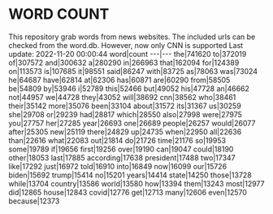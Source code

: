 # WORD COUNT
This repository grab words from news websites. The included urls can be checked from the word.db.
However, now only CNN is supported
Last update: 2022-11-20 00:00:44
word|count
---|---
the|741620
to|372019
of|307572
and|300632
a|280290
in|266963
that|162094
for|124389
on|113573
is|107685
it|98551
said|86247
with|83725
as|78063
was|73024
he|64687
have|62814
at|62306
has|60871
are|60290
from|58505
be|54809
by|53946
i|52789
this|52466
but|49052
his|47728
an|46662
not|44957
we|44728
they|43052
will|38692
cnn|38562
who|38461
their|35142
more|35076
been|33104
about|31572
its|31367
us|30259
she|29708
or|29239
had|28817
which|28550
also|27998
were|27975
you|27757
her|27285
year|26693
one|26689
people|26257
would|26077
after|25305
new|25119
there|24829
up|24735
when|22950
all|22636
than|22616
what|22083
out|21814
do|21726
time|21176
so|19953
some|19789
if|19656
first|19256
over|19190
can|19047
could|18190
other|18053
last|17885
according|17638
president|17488
two|17347
like|17292
just|16972
told|16910
into|16849
now|16099
our|15726
biden|15692
trump|15414
no|15201
years|14414
state|14250
those|13728
while|13704
country|13586
world|13580
how|13394
them|13243
most|12977
did|12865
house|12843
covid|12776
get|12713
many|12606
even|12570
because|12373
